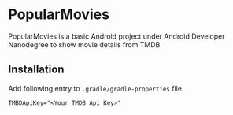 # PopularMovies 

PopularMovies is a basic Android project under Android Developer Nanodegree to show movie details from TMDB

## Installation

Add following entry to ```.gradle/gradle-properties``` file.

```TMBDApiKey="<Your TMDB Api Key>"```

